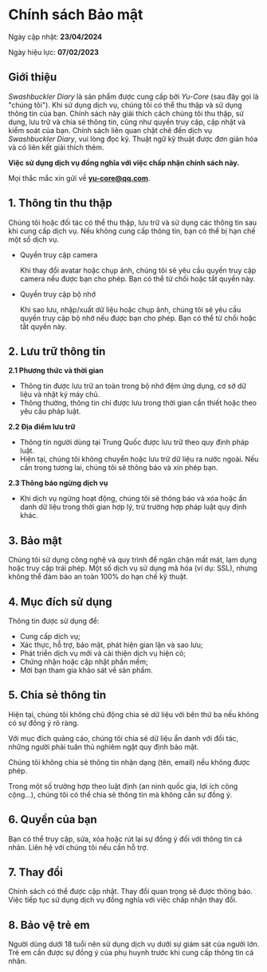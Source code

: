 # Chính sách Bảo mật

Ngày cập nhật: **23/04/2024**

Ngày hiệu lực: **07/02/2023**

## Giới thiệu

_Swashbuckler Diary_ là sản phẩm được cung cấp bởi _Yu-Core_ (sau đây gọi là "chúng tôi"). Khi sử dụng dịch vụ, chúng tôi có thể thu thập và sử dụng thông tin của bạn. Chính sách này giải thích cách chúng tôi thu thập, sử dụng, lưu trữ và chia sẻ thông tin, cũng như quyền truy cập, cập nhật và kiểm soát của bạn. Chính sách liên quan chặt chẽ đến dịch vụ _Swashbuckler Diary_, vui lòng đọc kỹ. Thuật ngữ kỹ thuật được đơn giản hóa và có liên kết giải thích thêm.

**Việc sử dụng dịch vụ đồng nghĩa với việc chấp nhận chính sách này.**

Mọi thắc mắc xin gửi về **yu-core@qq.com**.

## 1. Thông tin thu thập

Chúng tôi hoặc đối tác có thể thu thập, lưu trữ và sử dụng các thông tin sau khi cung cấp dịch vụ. Nếu không cung cấp thông tin, bạn có thể bị hạn chế một số dịch vụ.

- Quyền truy cập camera

    Khi thay đổi avatar hoặc chụp ảnh, chúng tôi sẽ yêu cầu quyền truy cập camera nếu được bạn cho phép. Bạn có thể từ chối hoặc tắt quyền này.

- Quyền truy cập bộ nhớ

    Khi sao lưu, nhập/xuất dữ liệu hoặc chụp ảnh, chúng tôi sẽ yêu cầu quyền truy cập bộ nhớ nếu được bạn cho phép. Bạn có thể từ chối hoặc tắt quyền này.

## 2. Lưu trữ thông tin

**2.1 Phương thức và thời gian**

* Thông tin được lưu trữ an toàn trong bộ nhớ đệm ứng dụng, cơ sở dữ liệu và nhật ký máy chủ.
* Thông thường, thông tin chỉ được lưu trong thời gian cần thiết hoặc theo yêu cầu pháp luật.

**2.2 Địa điểm lưu trữ**

* Thông tin người dùng tại Trung Quốc được lưu trữ theo quy định pháp luật.
* Hiện tại, chúng tôi không chuyển hoặc lưu trữ dữ liệu ra nước ngoài. Nếu cần trong tương lai, chúng tôi sẽ thông báo và xin phép bạn.

**2.3 Thông báo ngừng dịch vụ**

* Khi dịch vụ ngừng hoạt động, chúng tôi sẽ thông báo và xóa hoặc ẩn danh dữ liệu trong thời gian hợp lý, trừ trường hợp pháp luật quy định khác.

## 3. Bảo mật

Chúng tôi sử dụng công nghệ và quy trình để ngăn chặn mất mát, lạm dụng hoặc truy cập trái phép. Một số dịch vụ sử dụng mã hóa (ví dụ: SSL), nhưng không thể đảm bảo an toàn 100% do hạn chế kỹ thuật.

## 4. Mục đích sử dụng

Thông tin được sử dụng để:

* Cung cấp dịch vụ;
* Xác thực, hỗ trợ, bảo mật, phát hiện gian lận và sao lưu;
* Phát triển dịch vụ mới và cải thiện dịch vụ hiện có;
* Chứng nhận hoặc cập nhật phần mềm;
* Mời bạn tham gia khảo sát về sản phẩm.

## 5. Chia sẻ thông tin

Hiện tại, chúng tôi không chủ động chia sẻ dữ liệu với bên thứ ba nếu không có sự đồng ý rõ ràng.

Với mục đích quảng cáo, chúng tôi chia sẻ dữ liệu ẩn danh với đối tác, những người phải tuân thủ nghiêm ngặt quy định bảo mật.

Chúng tôi không chia sẻ thông tin nhận dạng (tên, email) nếu không được phép.

Trong một số trường hợp theo luật định (an ninh quốc gia, lợi ích công cộng...), chúng tôi có thể chia sẻ thông tin mà không cần sự đồng ý.

## 6. Quyền của bạn

Bạn có thể truy cập, sửa, xóa hoặc rút lại sự đồng ý đối với thông tin cá nhân. Liên hệ với chúng tôi nếu cần hỗ trợ.

## 7. Thay đổi

Chính sách có thể được cập nhật. Thay đổi quan trọng sẽ được thông báo. Việc tiếp tục sử dụng dịch vụ đồng nghĩa với việc chấp nhận thay đổi.

## 8. Bảo vệ trẻ em

Người dùng dưới 18 tuổi nên sử dụng dịch vụ dưới sự giám sát của người lớn. Trẻ em cần được sự đồng ý của phụ huynh trước khi cung cấp thông tin cá nhân.